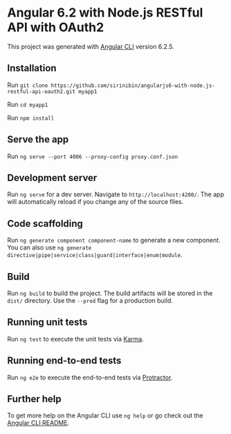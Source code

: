 # Angular 6.2 with Node.js RESTful API with OAuth2

This project was generated with [Angular CLI](https://github.com/angular/angular-cli) version 6.2.5.

## Installation

Run `git clone https://github.com/sirinibin/angularjs6-with-node.js-restful-api-oauth2.git myapp1`

Run `cd myapp1`

Run `npm install`

## Serve the app

Run `ng serve --port 4006 --proxy-config proxy.conf.json`



## Development server

Run `ng serve` for a dev server. Navigate to `http://localhost:4200/`. The app will automatically reload if you change any of the source files.

## Code scaffolding

Run `ng generate component component-name` to generate a new component. You can also use `ng generate directive|pipe|service|class|guard|interface|enum|module`.

## Build

Run `ng build` to build the project. The build artifacts will be stored in the `dist/` directory. Use the `--prod` flag for a production build.

## Running unit tests

Run `ng test` to execute the unit tests via [Karma](https://karma-runner.github.io).

## Running end-to-end tests

Run `ng e2e` to execute the end-to-end tests via [Protractor](http://www.protractortest.org/).

## Further help

To get more help on the Angular CLI use `ng help` or go check out the [Angular CLI README](https://github.com/angular/angular-cli/blob/master/README.md).
